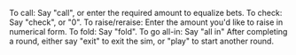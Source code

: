 To call:
  Say "call", or enter the required amount to equalize bets.
To check:
  Say "check", or "0".
To raise/reraise:
  Enter the amount you'd like to raise in numerical form.
To fold:
  Say "fold".
To go all-in:
  Say "all in"
After completing a round, either say "exit" to exit the sim, or "play" to start another round.

